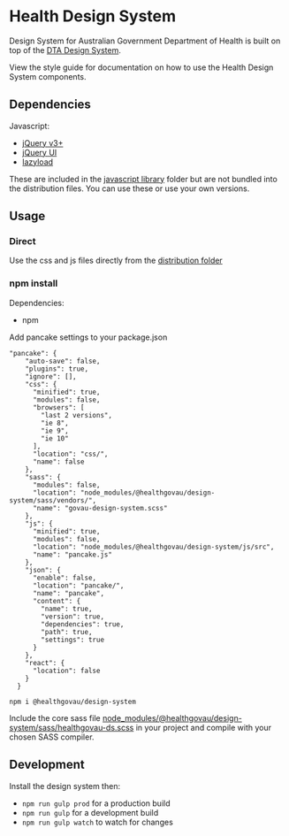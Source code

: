 # Health Design System
Design System for Australian Government Department of Health is built on top of the [DTA Design System](https://designsystem.gov.au/).

View the style guide for documentation on how to use the Health Design System components.

## Dependencies
Javascript:
* [jQuery v3+](https://jquery.com/)
* [jQuery UI](https://jqueryui.com/download/#!version=1.12.1&components=110000010001000000100000100000000000000000000000)
* [lazyload](https://github.com/verlok/lazyload)

These are included in the [javascript library](js/libraries) folder but are not bundled into the distribution files.
You can use these or use your own versions.

## Usage

### Direct
Use the css and js files directly from the [distribution folder](dist)

### npm install

Dependencies:
 * npm

Add pancake settings to your package.json

```
"pancake": {
    "auto-save": false,
    "plugins": true,
    "ignore": [],
    "css": {
      "minified": true,
      "modules": false,
      "browsers": [
        "last 2 versions",
        "ie 8",
        "ie 9",
        "ie 10"
      ],
      "location": "css/",
      "name": false
    },
    "sass": {
      "modules": false,
      "location": "node_modules/@healthgovau/design-system/sass/vendors/",
      "name": "govau-design-system.scss"
    },
    "js": {
      "minified": true,
      "modules": false,
      "location": "node_modules/@healthgovau/design-system/js/src",
      "name": "pancake.js"
    },
    "json": {
      "enable": false,
      "location": "pancake/",
      "name": "pancake",
      "content": {
        "name": true,
        "version": true,
        "dependencies": true,
        "path": true,
        "settings": true
      }
    },
    "react": {
      "location": false
    }
  }
  ```

`npm i @healthgovau/design-system`

Include the core sass file [node_modules/@healthgovau/design-system/sass/healthgovau-ds.scss](sass/healthgovau-ds.scss) in your project and compile with your chosen SASS compiler.

## Development

Install the design system then:
* `npm run gulp prod` for a production build
* `npm run gulp` for a development build
* `npm run gulp watch` to watch for changes
